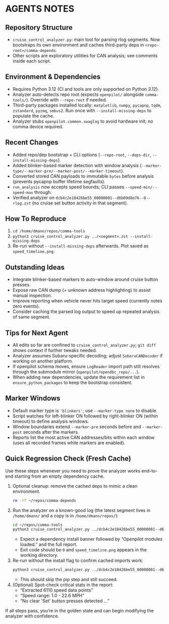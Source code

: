 # AGENTS NOTES

## Repository Structure
- `cruise_control_analyzer.py`: main tool for parsing rlog segments. Now bootstraps its own environment and caches third-party deps in `<repo-root>/comma-depends`.
- Other scripts are exploratory utilities for CAN analysis; see comments inside each script.

## Environment & Dependencies
- Requires Python 3.12 (CI and tools are only supported on Python 3.12).
- Analyzer auto-detects repo root (expects `openpilot/` alongside `comma-tools/`). Override with `--repo-root` if needed.
- Third-party packages installed locally: `matplotlib`, `numpy`, `pycapnp`, `tqdm`, `zstandard`, `pyzmq`, `smbus2`. Run once with `--install-missing-deps` to populate the cache.
- Analyzer stubs `openpilot.common.swaglog` to avoid hardware init; no comma device required.

## Recent Changes
- Added repo/dep bootstrap + CLI options (`--repo-root`, `--deps-dir`, `--install-missing-deps`).
- Added blinker-based marker detection with window analysis (`--marker-type/--marker-pre/--marker-post/--marker-timeout`).
- Converted stored CAN payloads to immutable `bytes` before analysis (prevents pycapnp buffer lifetime segfaults).
- `run_analysis` now accepts speed bounds; CLI passes `--speed-min/--speed-max` through.
- Verified analyzer on `dcb4c2e18426be55_00000001--d6b09d8e76--0--rlog.zst` (no cruise set button activity in that segment).

## How To Reproduce
1. `cd /home/dmann/repos/comma-tools`
2. `python3 cruise_control_analyzer.py ../<segment>.zst --install-missing-deps`
3. Re-run without `--install-missing-deps` afterwards. Plot saved as `speed_timeline.png`.

## Outstanding Ideas
- Integrate blinker-based markers to auto-window around cruise button presses.
- Expose raw CAN dump (+ unknown address highlighting) to assist manual inspection.
- Improve reporting when vehicle never hits target speed (currently notes zero events).
- Consider caching the parsed log output to speed up repeated analysis of same segment.

## Tips for Next Agent
- All edits so far are confined to `cruise_control_analyzer.py`; `git diff` shows context if further tweaks needed.
- Analyzer assumes Subaru-specific decoding; adjust `SubaruCANDecoder` if working on another platform.
- If openpilot schema moves, ensure `LogReader` import path still resolves through the submodule mirror (`openpilot/opendbc_repo/...`).
- When adding new dependencies, update the requirement list in `ensure_python_packages` to keep the bootstrap consistent.

## Marker Windows
- Default marker type is `'blinkers'`; use `--marker-type none` to disable.
- Script watches for left-blinker ON followed by right-blinker ON (within timeout) to define analysis windows.
- Window boundaries extend `--marker-pre` seconds before and `--marker-post` seconds after the markers.
- Reports list the most active CAN addresses/bits within each window (uses all recorded frames while markers are enabled).


## Quick Regression Check (Fresh Cache)
Use these steps whenever you need to prove the analyzer works end-to-end starting from an empty dependency cache.

1. Optional cleanup: remove the cached deps to mimic a clean environment.
   ```bash
   rm -rf ~/repos/comma-depends
   ```
2. Run the analyzer on a known-good log (the latest segment lives in `/home/dmann/` and a copy is in `/home/dmann/repos/`):
   ```bash
   cd ~/repos/comma-tools
   python3 cruise_control_analyzer.py ../dcb4c2e18426be55_00000001--d6b09d8e76--0--rlog.zst --install-missing-deps
   ```
   - Expect a dependency install banner followed by “Openpilot modules loaded.” and the full report.
   - Exit code should be `0` and `speed_timeline.png` appears in the working directory.
3. Re-run without the install flag to confirm cached imports work:
   ```bash
   python3 cruise_control_analyzer.py ../dcb4c2e18426be55_00000001--d6b09d8e76--0--rlog.zst
   ```
   - This should skip the pip step and still succeed.
4. (Optional) Spot-check critical stats in the report:
   - “Extracted 6110 speed data points”
   - “Speed range: 1.0 - 22.6 MPH”
   - “No clear 'Set' button presses detected …”

If all steps pass, you’re in the golden state and can begin modifying the analyzer with confidence.

